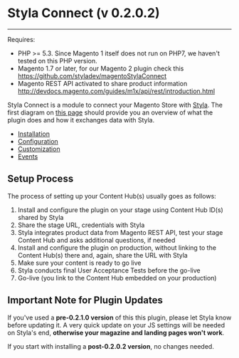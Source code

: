 # Styla Connect (v 0.2.0.2)
---

Requires:
* PHP >= 5.3. Since Magento 1 itself does not run on PHP7, we haven't tested on this PHP version.
* Magento 1.7 or later, for our Magento 2 plugin check this https://github.com/styladev/magentoStylaConnect
* Magento REST API activated to share product information http://devdocs.magento.com/guides/m1x/api/rest/introduction.html

Styla Connect is a module to connect your Magento Store with [Styla](http://www.styla.com/). The first diagram on [this page](https://styladocs.atlassian.net/wiki/spaces/CO/pages/9961481/Technical+Integration) should provide you an overview of what the plugin does and how it exchanges data with Styla. 

* [Installation](doc/installation.md)
* [Configuration](doc/configuration.md)
* [Customization](doc/customization.md)
* [Events](doc/events.md)


## Setup Process

The process of setting up your Content Hub(s) usually goes as follows:

1. Install and configure the plugin on your stage using Content Hub ID(s) shared by Styla
2. Share the stage URL, credentials with Styla
4. Styla integrates product data from Magento REST API, test your stage Content Hub and asks additional questions, if needed
5. Install and configure the plugin on production, without linking to the Content Hub(s) there and, again, share the URL with Styla
6. Make sure your content is ready to go live
7. Styla conducts final User Acceptance Tests before the go-live
8. Go-live (you link to the Content Hub embedded on your production)

## Important Note for Plugin Updates

If you've used a **pre-0.2.1.0 version** of this this plugin, please let Styla know before updating it. A very quick update on your JS settings will be needed on Styla's end, **otherwise your magazine and landing pages won't work**. 

If you start with installing a **post-0.2.0.2 version**, no changes needed. 
